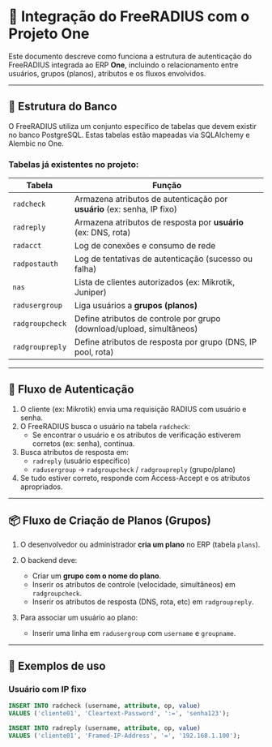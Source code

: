 # 📡 Integração do FreeRADIUS com o Projeto One

Este documento descreve como funciona a estrutura de autenticação do FreeRADIUS integrada ao ERP **One**, incluindo o relacionamento entre usuários, grupos (planos), atributos e os fluxos envolvidos.

---

## 🧱 Estrutura do Banco

O FreeRADIUS utiliza um conjunto específico de tabelas que devem existir no banco PostgreSQL. Estas tabelas estão mapeadas via SQLAlchemy e Alembic no One.

### Tabelas já existentes no projeto:

| Tabela           | Função                                                                 |
|------------------|------------------------------------------------------------------------|
| `radcheck`       | Armazena atributos de autenticação por **usuário** (ex: senha, IP fixo)|
| `radreply`       | Armazena atributos de resposta por **usuário** (ex: DNS, rota)         |
| `radacct`        | Log de conexões e consumo de rede                                      |
| `radpostauth`    | Log de tentativas de autenticação (sucesso ou falha)                   |
| `nas`            | Lista de clientes autorizados (ex: Mikrotik, Juniper)                  |
| `radusergroup`   | Liga usuários a **grupos (planos)**                                    |
| `radgroupcheck`  | Define atributos de controle por grupo (download/upload, simultâneos)  |
| `radgroupreply`  | Define atributos de resposta por grupo (DNS, IP pool, rota)            |

---

## 🔁 Fluxo de Autenticação

1. O cliente (ex: Mikrotik) envia uma requisição RADIUS com usuário e senha.
2. O FreeRADIUS busca o usuário na tabela `radcheck`:
   - Se encontrar o usuário e os atributos de verificação estiverem corretos (ex: senha), continua.
3. Busca atributos de resposta em:
   - `radreply` (usuário específico)
   - `radusergroup` → `radgroupcheck` / `radgroupreply` (grupo/plano)
4. Se tudo estiver correto, responde com Access-Accept e os atributos apropriados.

---

## 📦 Fluxo de Criação de Planos (Grupos)

1. O desenvolvedor ou administrador **cria um plano** no ERP (tabela `plans`).
2. O backend deve:
   - Criar um **grupo com o nome do plano**.
   - Inserir os atributos de controle (velocidade, simultâneos) em `radgroupcheck`.
   - Inserir os atributos de resposta (DNS, rota, etc) em `radgroupreply`.

3. Para associar um usuário ao plano:
   - Inserir uma linha em `radusergroup` com `username` e `groupname`.

---

## 📌 Exemplos de uso

### Usuário com IP fixo

```sql
INSERT INTO radcheck (username, attribute, op, value)
VALUES ('cliente01', 'Cleartext-Password', ':=', 'senha123');

INSERT INTO radreply (username, attribute, op, value)
VALUES ('cliente01', 'Framed-IP-Address', '=', '192.168.1.100');
